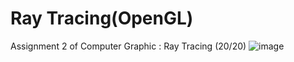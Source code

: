 # Ray Tracing(OpenGL)
Assignment 2 of Computer Graphic : Ray Tracing (20/20)
![image](https://github.com/santochaoya/Ray_Tracing_OpenGL/with.png)
